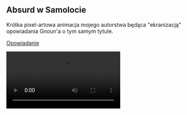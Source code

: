## Absurd w Samolocie

Krótka pixel-artowa animacja mojego autorstwa będąca "ekranizacją" opowiadania Gnoun'a o tym samym tytule.

[Opowiadanie](https://gnoun.net/stories/absurd-001.pdf)

<video controls>
  <source src="/assets/Absurd.mp4" type="video/mp4">
  Your browser does not support the video tag.
</video> 
